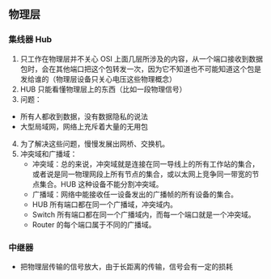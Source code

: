 ## 物理层
### 集线器 Hub
1. 只工作在物理层并不关心 OSI 上面几层所涉及的内容，从一个端口接收到数据包时，会在其他端口把这个包转发一次，因为它不知道也不可能知道这个包是发给谁的（物理层设备只关心电压这些物理概念）
2. HUB 只能看懂物理层上的东西（比如一段物理信号）
3. 问题：
  - 所有人都收到数据，没有数据隐私的说法
  - 大型局域网，网络上充斥着大量的无用包
4. 为了解决这些问题，慢慢发展出网桥、交换机。
5. 冲突域和广播域：
   - 冲突域：总的来说，冲突域就是连接在同一导线上的所有工作站的集合，或者说是同一物理网段上所有节点的集合，或以太网上竞争同一带宽的节点集合。HUB 这种设备不能分割冲突域。
   - 广播域：网络中能接收任一设备发出的广播帧的所有设备的集合。
   - HUB 所有端口都在同一个广播域，冲突域内。
   - Switch 所有端口都在同一个广播域内，而每一个端口就是一个冲突域。
   - Router 的每个端口属于不同的广播域。

### 中继器 
- 把物理层传输的信号放大，由于长距离的传输，信号会有一定的损耗


